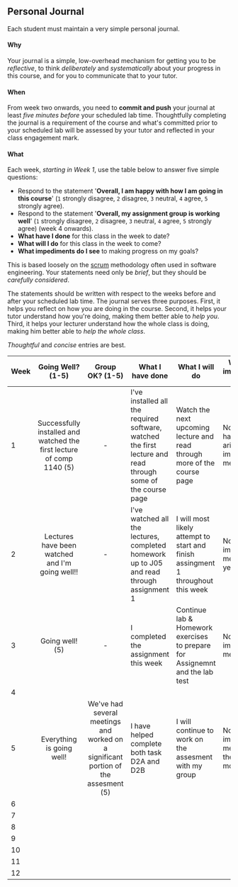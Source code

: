 ## Personal Journal

Each student must maintain a very simple personal journal.

#### Why

Your journal is a simple, low-overhead mechanism for getting you to be
_reflective_, to think _deliberately_ and _systematically_ about your
progress in this course, and for you to communicate
that to your tutor.

#### When

From week two onwards, you need to **commit and push** your journal at least
*five minutes before* your scheduled lab time.  Thoughtfully completing the
journal is a requirement of the course and what's committed prior to your scheduled
lab will be assessed by your tutor and reflected in your class engagement mark.

#### What

Each week, *starting in Week 1*, use the table below to answer five simple
questions:
* Respond to the statement '**Overall, I am happy with how I am going in this course**' (`1` strongly disagree, `2` disagree, `3` neutral, `4` agree, `5` strongly agree).
* Respond to the statement '**Overall, my assignment group is working well**' (`1` strongly disagree, `2` disagree, `3` neutral, `4` agree, `5` strongly agree) (week 4 onwards).
* **What have I done** for this class in the week to date?
* **What will I do** for this class in the week to come?
* **What impediments do I see** to making progress on my goals?

This is based loosely on the [scrum](https://en.wikipedia.org/wiki/Scrum_(software_development))
methodology often used in software engineering.   Your statements need only be  _brief_,
but they should be _carefully considered_.

The statements should be written with respect to the weeks before and after your
scheduled lab time. 
The journal serves three purposes.
First, it helps you reflect on how you are doing in the course.
Second, it helps your tutor understand how you're doing, making them better able to *help you*.
Third, it helps your lecturer understand how the whole class is doing, making him better able to *help the whole class*.

*Thoughtful* and *concise* entries are best.

| Week |                           Going Well? (1-5)                           | Group OK? (1-5) | What I have done                                                                                             | What I will do                                                                   | What impedes me |
|---|:---------------------------------------------------------------------:|:---:|--------------------------------------------------------------------------------------------------------------|----------------------------------------------------------------------------------|---|
| 1 | Successfully installed and watched the first lecture of comp 1140 (5) |-| I've installed all the required software, watched the first lecture and read through some of the course page | Watch the next upcoming lecture and read through more of the course page         | Nothing has yet arised to impede me
| 2 |            Lectures have been watched and I'm going well!!            |-| I've watched all the lectures, completed homework up to J05 and read through assignment 1                    | I will most likely attempt to start and finish assingment 1 throughout this week | Nothing impedes me as of yet.
| 3 |                            Going well! (5)                            |-| I completed the assignment this week                                                                         | Continue lab & Homework exercises to prepare for Assignemnt and the lab test     | Nothing impedes me.
| 4 ||| | |
| 5 | Everything is going well!|We've had several meetings and worked on a significant portion of the assesment (5)|I have helped complete both task D2A and D2B|I will continue to work on the assesment with my group| Nothing impedes me at the moment
| 6 |||||
| 7 |||||
| 8 |||||
| 9 |||||
| 10 |||||
| 11 |||||
| 12 |||||
